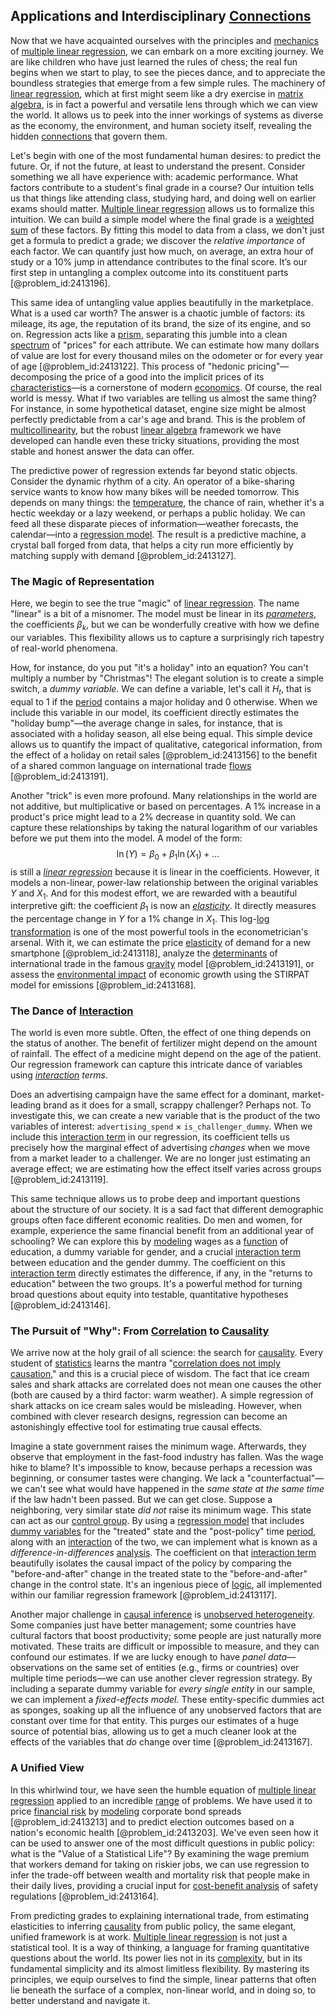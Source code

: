 ## Applications and Interdisciplinary [Connections](@article_id:193345)

Now that we have acquainted ourselves with the principles and [mechanics](@article_id:151174) of [multiple linear regression](@article_id:140964), we can embark on a more exciting journey. We are like children who have just learned the rules of chess; the real fun begins when we start to play, to see the pieces dance, and to appreciate the boundless strategies that emerge from a few simple rules. The machinery of [linear regression](@article_id:141824), which at first might seem like a dry exercise in [matrix algebra](@article_id:153330), is in fact a powerful and versatile lens through which we can view the world. It allows us to peek into the inner workings of systems as diverse as the economy, the environment, and human society itself, revealing the hidden [connections](@article_id:193345) that govern them.

Let's begin with one of the most fundamental human desires: to predict the future. Or, if not the future, at least to understand the present. Consider something we all have experience with: academic performance. What factors contribute to a student's final grade in a course? Our intuition tells us that things like attending class, studying hard, and doing well on earlier exams should matter. [Multiple linear regression](@article_id:140964) allows us to formalize this intuition. We can build a simple model where the final grade is a [weighted sum](@article_id:159475) of these factors. By fitting this model to data from a class, we don't just get a formula to predict a grade; we discover the *relative importance* of each factor. We can quantify just how much, on average, an extra hour of study or a 10% jump in attendance contributes to the final score. It’s our first step in untangling a complex outcome into its constituent parts [@problem_id:2413196].

This same idea of untangling value applies beautifully in the marketplace. What is a used car worth? The answer is a chaotic jumble of factors: its mileage, its age, the reputation of its brand, the size of its engine, and so on. Regression acts like a [prism](@article_id:167956), separating this jumble into a clean [spectrum](@article_id:273306) of "prices" for each attribute. We can estimate how many dollars of value are lost for every thousand miles on the odometer or for every year of age [@problem_id:2413122]. This process of "hedonic pricing"—decomposing the price of a good into the implicit prices of its [characteristics](@article_id:193037)—is a cornerstone of modern [economics](@article_id:271560). Of course, the real world is messy. What if two variables are telling us almost the same thing? For instance, in some hypothetical dataset, engine size might be almost perfectly predictable from a car's age and brand. This is the problem of [multicollinearity](@article_id:141103), but the robust [linear algebra](@article_id:145246) framework we have developed can handle even these tricky situations, providing the most stable and honest answer the data can offer.

The predictive power of regression extends far beyond static objects. Consider the dynamic rhythm of a city. An operator of a bike-sharing service wants to know how many bikes will be needed tomorrow. This depends on many things: the [temperature](@article_id:145715), the chance of rain, whether it's a hectic weekday or a lazy weekend, or perhaps a public holiday. We can feed all these disparate pieces of information—weather forecasts, the calendar—into a [regression model](@article_id:162892). The result is a predictive machine, a crystal ball forged from data, that helps a city run more efficiently by matching supply with demand [@problem_id:2413127].

### The Magic of Representation

Here, we begin to see the true "magic" of [linear regression](@article_id:141824). The name "linear" is a bit of a misnomer. The model must be linear in its *[parameters](@article_id:173606)*, the coefficients $\beta_k$, but we can be wonderfully creative with how we define our variables. This flexibility allows us to capture a surprisingly rich tapestry of real-world phenomena.

How, for instance, do you put "it's a holiday" into an equation? You can't multiply a number by "Christmas"! The elegant solution is to create a simple switch, a *dummy variable*. We can define a variable, let's call it $H_t$, that is equal to $1$ if the [period](@article_id:169165) contains a major holiday and $0$ otherwise. When we include this variable in our model, its coefficient directly estimates the "holiday bump"—the average change in sales, for instance, that is associated with a holiday season, all else being equal. This simple device allows us to quantify the impact of qualitative, categorical information, from the effect of a holiday on retail sales [@problem_id:2413156] to the benefit of a shared common language on international trade [flows](@article_id:161297) [@problem_id:2413191].

Another "trick" is even more profound. Many relationships in the world are not additive, but multiplicative or based on percentages. A 1% increase in a product's price might lead to a 2% decrease in quantity sold. We can capture these relationships by taking the natural logarithm of our variables before we put them into the model. A model of the form:
$$
\ln(Y) = \beta_0 + \beta_1 \ln(X_1) + \dots
$$
is still a *[linear regression](@article_id:141824)* because it is linear in the coefficients. However, it models a non-linear, power-law relationship between the original variables $Y$ and $X_1$. And for this modest effort, we are rewarded with a beautiful interpretive gift: the coefficient $\beta_1$ is now an *[elasticity](@article_id:163247)*. It directly measures the percentage change in $Y$ for a 1% change in $X_1$. This log-[log transformation](@article_id:266541) is one of the most powerful tools in the econometrician's arsenal. With it, we can estimate the price [elasticity](@article_id:163247) of demand for a new smartphone [@problem_id:2413118], analyze the [determinants](@article_id:276099) of international trade in the famous [gravity](@article_id:262981) model [@problem_id:2413191], or assess the [environmental impact](@article_id:160812) of economic growth using the STIRPAT model for emissions [@problem_id:2413168].

### The Dance of [Interaction](@article_id:275086)

The world is even more subtle. Often, the effect of one thing depends on the status of another. The benefit of fertilizer might depend on the amount of rainfall. The effect of a medicine might depend on the age of the patient. Our regression framework can capture this intricate dance of variables using *[interaction](@article_id:275086) terms*.

Does an advertising campaign have the same effect for a dominant, market-leading brand as it does for a small, scrappy challenger? Perhaps not. To investigate this, we can create a new variable that is the product of the two variables of interest: `advertising_spend` $\times$ `is_challenger_dummy`. When we include this [interaction term](@article_id:165786) in our regression, its coefficient tells us precisely how the marginal effect of advertising *changes* when we move from a market leader to a challenger. We are no longer just estimating an average effect; we are estimating how the effect itself varies across groups [@problem_id:2413119].

This same technique allows us to probe deep and important questions about the structure of our society. It is a sad fact that different demographic groups often face different economic realities. Do men and women, for example, experience the same financial benefit from an additional year of schooling? We can explore this by [modeling](@article_id:268079) wages as a [function](@article_id:141001) of education, a dummy variable for gender, and a crucial [interaction term](@article_id:165786) between education and the gender dummy. The coefficient on this [interaction term](@article_id:165786) directly estimates the difference, if any, in the "returns to education" between the two groups. It's a powerful method for turning broad questions about equity into testable, quantitative hypotheses [@problem_id:2413146].

### The Pursuit of "Why": From [Correlation](@article_id:265479) to [Causality](@article_id:148003)

We arrive now at the holy grail of all science: the search for [causality](@article_id:148003). Every student of [statistics](@article_id:260282) learns the mantra "[correlation does not imply causation](@article_id:263153)," and this is a crucial piece of wisdom. The fact that ice cream sales and shark attacks are correlated does not mean one causes the other (both are caused by a third factor: warm weather). A simple regression of shark attacks on ice cream sales would be misleading. However, when combined with clever research designs, regression can become an astonishingly effective tool for estimating true causal effects.

Imagine a state government raises the minimum wage. Afterwards, they observe that employment in the fast-food industry has fallen. Was the wage hike to blame? It's impossible to know, because perhaps a recession was beginning, or consumer tastes were changing. We lack a "counterfactual"—we can't see what would have happened in the *same state at the same time* if the law hadn't been passed. But we can get close. Suppose a neighboring, very similar state *did not* raise its minimum wage. This state can act as our [control group](@article_id:188105). By using a [regression model](@article_id:162892) that includes [dummy variables](@article_id:138406) for the "treated" state and the "post-policy" time [period](@article_id:169165), along with an [interaction](@article_id:275086) of the two, we can implement what is known as a *difference-in-differences* [analysis](@article_id:157812). The coefficient on that [interaction term](@article_id:165786) beautifully isolates the causal impact of the policy by comparing the "before-and-after" change in the treated state to the "before-and-after" change in the control state. It's an ingenious piece of [logic](@article_id:266330), all implemented within our familiar regression framework [@problem_id:2413117].

Another major challenge in [causal inference](@article_id:145575) is [unobserved heterogeneity](@article_id:142386). Some companies just have better management; some countries have cultural factors that boost productivity; some people are just naturally more motivated. These traits are difficult or impossible to measure, and they can confound our estimates. If we are lucky enough to have *panel data*—observations on the same set of entities (e.g., firms or countries) over multiple time periods—we can use another clever regression strategy. By including a separate dummy variable for *every single entity* in our sample, we can implement a *fixed-effects model*. These entity-specific dummies act as sponges, soaking up all the influence of any unobserved factors that are constant over time for that entity. This purges our estimates of a huge source of potential bias, allowing us to get a much cleaner look at the effects of the variables that *do* change over time [@problem_id:2413167].

### A Unified View

In this whirlwind tour, we have seen the humble equation of [multiple linear regression](@article_id:140964) applied to an incredible [range](@article_id:154892) of problems. We have used it to price [financial risk](@article_id:137603) by [modeling](@article_id:268079) corporate bond spreads [@problem_id:2413213] and to predict election outcomes based on a nation's economic health [@problem_id:2413203]. We've even seen how it can be used to answer one of the most difficult questions in public policy: what is the "Value of a Statistical Life"? By examining the wage premium that workers demand for taking on riskier jobs, we can use regression to infer the trade-off between wealth and mortality risk that people make in their daily lives, providing a crucial input for [cost-benefit analysis](@article_id:199578) of safety regulations [@problem_id:2413164].

From predicting grades to explaining international trade, from estimating elasticities to inferring [causality](@article_id:148003) from public policy, the same elegant, unified framework is at work. [Multiple linear regression](@article_id:140964) is not just a statistical tool. It is a way of thinking, a language for framing quantitative questions about the world. Its power lies not in its [complexity](@article_id:265609), but in its fundamental simplicity and its almost limitless flexibility. By mastering its principles, we equip ourselves to find the simple, linear patterns that often lie beneath the surface of a complex, non-linear world, and in doing so, to better understand and navigate it.